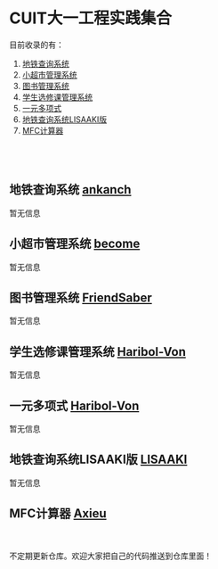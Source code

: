 # CUIT大一工程实践集合
目前收录的有：
1. [地铁查询系统](https://github.com/BecomingProgrammer/allprojectoffirst/tree/master/%E5%9C%B0%E9%93%81%E6%9F%A5%E8%AF%A2%E7%B3%BB%E7%BB%9F)
2. [小超市管理系统](https://github.com/BecomingProgrammer/allprojectoffirst/tree/master/%E5%B0%8F%E8%B6%85%E5%B8%82%E7%AE%A1%E7%90%86%E7%B3%BB%E7%BB%9F)
3. [图书管理系统](https://github.com/BecomingProgrammer/allprojectoffirst/tree/master/%E5%9B%BE%E4%B9%A6%E7%AE%A1%E7%90%86%E7%B3%BB%E7%BB%9F)
4. [学生选修课管理系统](https://github.com/BecomingProgrammer/allprojectoffirst/tree/master/%E5%AD%A6%E7%94%9F%E9%80%89%E4%BF%AE%E8%AF%BE%E7%AE%A1%E7%90%86%E7%B3%BB%E7%BB%9F)
5. [一元多项式](https://github.com/BecomingProgrammer/allprojectoffirst/tree/master/%E4%B8%80%E5%85%83%E5%A4%9A%E9%A1%B9%E5%BC%8F)
6. [地铁查询系统LISAAKI版](https://github.com/BecomingProgrammer/allprojectoffirst/tree/master/%E5%9C%B0%E9%93%81%E6%9F%A5%E8%AF%A2%E7%B3%BB%E7%BB%9FLISAAKI%E7%89%88)
7. [MFC计算器]()
<br></br>
<br></br>
## 地铁查询系统 [ankanch](https://github.com/ankanch)
暂无信息

## 小超市管理系统 [become](https://github.com/BecomingProgrammer)
暂无信息

## 图书管理系统 [FriendSaber](https://github.com/FriendSaber)
暂无信息

## 学生选修课管理系统 [Haribol-Von](https://github.com/Haribol-Von)
暂无信息

## 一元多项式 [Haribol-Von](https://github.com/Haribol-Von)
暂无信息

## 地铁查询系统LISAAKI版 [LISAAKI](https://github.com/LISAAKI)
暂无信息

## MFC计算器 [Axieu](https://github.com/Axieu)
<br></br>
不定期更新仓库。欢迎大家把自己的代码推送到仓库里面！